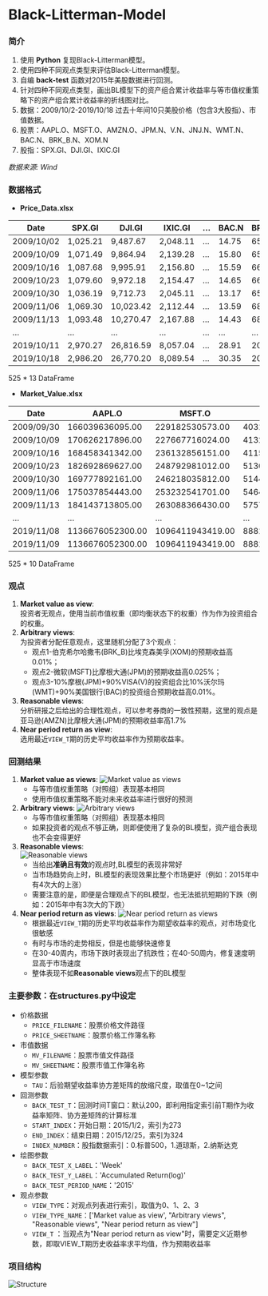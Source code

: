 # Black-Litterman-Model

### 简介
1. 使用 **Python** 复现Black-Litterman模型。  
2. 使用四种不同观点类型来评估Black-Litterman模型。
3. 自编 **back-test** 函数对2015年美股数据进行回测。
4. 针对四种不同观点类型，画出BL模型下的资产组合累计收益率与等市值权重策略下的资产组合累计收益率的折线图对比。
5. 数据：2009/10/2-2019/10/18 过去十年间10只美股价格（包含3大股指）、市值数据。
6. 股票：AAPL.O、MSFT.O、AMZN.O、JPM.N、V.N、JNJ.N、WMT.N、BAC.N、BRK_B.N、XOM.N
7. 股指：SPX.GI、DJI.GI、IXIC.GI

*数据来源: Wind*

### 数据格式
* **Price_Data.xlsx**

| Date       | SPX.GI    | DJI.GI     | IXIC.GI   | … | BAC.N  | BRK_B.N | XOM.N  |
| ---------- | --------- | ---------- | --------- | ---------- | ------ | ------- | ------ |
| 2009/10/02 | 1,025.21  | 9,487.67   | 2,048.11  | … | 14.75  | 65.29   | 48.49  |
| 2009/10/09 | 1,071.49  | 9,864.94   | 2,139.28  | … | 15.80  | 65.74   | 50.45  |
| 2009/10/16 | 1,087.68  | 9,995.91   | 2,156.80  | … | 15.59  | 66.12   | 53.25  |
| 2009/10/23 | 1,079.60  | 9,972.18   | 2,154.47  | … | 14.65  | 66.36   | 53.58  |
| 2009/10/30 | 1,036.19  | 9,712.73   | 2,045.11  | … | 13.17  | 65.66   | 52.20  |
| 2009/11/06 | 1,069.30  | 10,023.42  | 2,112.44  | … | 13.59  | 68.50   | 52.86  |
| 2009/11/13 | 1,093.48  | 10,270.47  | 2,167.88  | … | 14.43  | 68.22   | 53.09  |
| …        | …       | …        | …       | … | …    | …     | …    |
| 2019/10/11 | 2,970.27  | 26,816.59  | 8,057.04  | … | 28.91  | 208.08  | 68.98  |
| 2019/10/18 | 2,986.20  | 26,770.20  | 8,089.54  | … | 30.35  | 208.76  | 67.61  |

525 * 13 DataFrame


* **Market_Value.xlsx**

| Date       | AAPL.O            | MSFT.O            | AMZN.O           | … | BRK_B.N          | XOM.N            | TOTAL             |
| ---------- | ----------------- | ----------------- | ---------------- | ---------------- | ---------------- | ---------------- | ----------------- |
| 2009/09/30 | 166039636095.00   | 229182530573.00   | 40313536063.00   | … | 49293588026.00   | 329725261574.00  | 814554552331.00   |
| 2009/10/09 | 170626217896.00   | 227667716024.00   | 41328283383.00   | … | 48759561794.00   | 332897083067.00  | 821278862164.00   |
| 2009/10/16 | 168458341342.00   | 236132856151.00   | 41159878508.00   | … | 49041408972.00   | 351399375110.00  | 846191860083.00   |
| 2009/10/23 | 182692869627.00   | 248792981012.00   | 51304127943.00   | … | 49219417716.00   | 353561980673.00  | 885571376971.00   |
| 2009/10/30 | 169777892161.00   | 246218035812.00   | 51442682428.00   | … | 48700225546.00   | 344430979405.00  | 860569815352.00   |
| 2009/11/06 | 175037854443.00   | 253232541701.00   | 54642425069.00   | … | 50845344300.00   | 344557856462.00  | 878316021975.00   |
| 2009/11/13 | 184143713805.00   | 263088366430.00   | 57573718395.00   | … | 50637509316.00   | 344035655247.00  | 899478963193.00   |
| …        | …               | …               | …              | … | …              | …              | …               |
| 2019/11/08 | 1136676052300.00  | 1096411943419.00  | 888190971797.00  | … | 299207605218.00  | 294484998062.00  | 3714971570796.00  |
| 2019/11/09 | 1136676052300.00  | 1096411943419.00  | 888190971797.00  | … | 299207605218.00  | 294484998062.00  | 3714971570796.00  |

525 * 10 DataFrame

### 观点
1. **Market value as view**:    
   投资者无观点，使用当前市值权重（即均衡状态下的权重）作为作为投资组合的权重。 
2. **Arbitrary views**:    
   为投资者分配任意观点，这里随机分配了3个观点：
   * 观点1-伯克希尔哈撒韦(BRK_B)比埃克森美孚(XOM)的预期收益高0.01%；
   * 观点2-微软(MSFT)比摩根大通(JPM)的预期收益高0.025%；
   * 观点3-10%摩根(JPM)+90%VISA(V)的投资组合比10%沃尔玛(WMT)+90%美国银行(BAC)的投资组合预期收益高0.01%。
3. **Reasonable views**:  
   分析研报之后给出的合理性观点，可以参考券商的一致性预期，这里的观点是亚马逊(AMZN)比摩根大通(JPM)的预期收益率高1.7%
4. **Near period return as view**:  
   选用最近`VIEW_T`期的历史平均收益率作为预期收益率。

### 回测结果
1. **Market value as views**:
   ![Market value as views](https://github.com/jrothschild33/Black-Litterman-Model/blob/master/plot/BL%20Return%20Back%20Test_Market%20value%20as%20view_Year%202015.png)
   * 与等市值权重策略（对照组）表现基本相同
   * 使用市值权重策略不能对未来收益率进行很好的预测
2. **Arbitrary views**:
   ![Arbitrary views](https://github.com/jrothschild33/Black-Litterman-Model/blob/master/plot/BL%20Return%20Back%20Test_Arbitrary%20views_Year%202015.png)
   * 与等市值权重策略（对照组）表现基本相同
   * 如果投资者的观点不够正确，则即便使用了复杂的BL模型，资产组合表现也不会变得更好
3. **Reasonable views**:  
   ![Reasonable views](https://github.com/jrothschild33/Black-Litterman-Model/blob/master/plot/BL%20Return%20Back%20Test_Reasonable%20views_Year%202015.png)
   * 当给出**准确且有效**的观点时,BL模型的表现非常好
   * 当市场趋势向上时，BL模型的表现效果比整个市场更好（例如：2015年中有4次大的上涨）
   * 需要注意的是，即便是合理观点下的BL模型，也无法抵抗短期的下跌（例如：2015年中有3次大的下跌）
4. **Near period return as views**:
   ![Near period return as views](https://github.com/jrothschild33/Black-Litterman-Model/blob/master/plot/BL%20Return%20Back%20Test_Near%20period%20return%20as%20view_Year%202015.png)
   * 根据最近`VIEW_T`期的历史平均收益率作为期望收益率的观点，对市场变化很敏感
   * 有时与市场的走势相反，但是也能够快速修复
   * 在30-40周内，市场下跌时表现出了抗跌性；在40-50周内，修复速度明显高于市场速度
   * 整体表现不如**Reasonable views**观点下的BL模型

### 主要参数：在structures.py中设定
* 价格数据
  * `PRICE_FILENAME`：股票价格文件路径
  * `PRICE_SHEETNAME`：股票价格工作簿名称
* 市值数据
  * `MV_FILENAME`：股票市值文件路径
  * `MV_SHEETNAME`：股票市值工作簿名称
* 模型参数
  * `TAU`：后验期望收益率协方差矩阵的放缩尺度，取值在0~1之间
* 回测参数
  * `BACK_TEST_T`：回测时间T窗口：默认200，即利用指定索引前T期作为收益率矩阵、协方差矩阵的计算标准
  * `START_INDEX`：开始日期：2015/1/2，索引为273
  * `END_INDEX`：结束日期：2015/12/25，索引为324
  * `INDEX_NUMBER`：股指数据索引：0.标普500，1.道琼斯，2.纳斯达克
* 绘图参数
  * `BACK_TEST_X_LABEL`：'Week'
  * `BACK_TEST_Y_LABEL`：'Accumulated Return(log)'
  * `BACK_TEST_PERIOD_NAME`：'2015'
* 观点参数
  * `VIEW_TYPE`：对观点列表进行索引，取值为0、1、2、3
  * `VIEW_TYPE_NAME`：['Market value as view', "Arbitrary views", "Reasonable views", "Near period return as view"]
  * `VIEW_T` ：当观点为"Near period return as view"时，需要定义近期参数，即取VIEW_T期历史收益率求平均值，作为预期收益率

### 项目结构

![Structure](https://github.com/jrothschild33/Black-Litterman-Model/blob/master/Report/Black-Litterman-Model.png)
